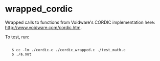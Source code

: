 # wrapped_cordic
Wrapped calls to functions from Voidware's CORDIC implementation here: http://www.voidware.com/cordic.htm.

To test, run:

<code>
   $ cc -lm ./cordic.c ./cordic_wrapped.c ./test_math.c
   $ ./a.out
</code>
